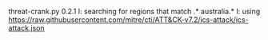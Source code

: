 threat-crank.py 0.2.1
I: searching for regions that match .* australia.*
I: using https://raw.githubusercontent.com/mitre/cti/ATT&CK-v7.2/ics-attack/ics-attack.json
